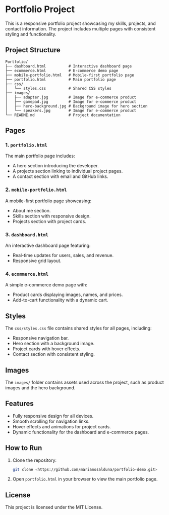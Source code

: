 # Portfolio Project

This is a responsive portfolio project showcasing my skills, projects, and contact information. The project includes multiple pages with consistent styling and functionality.

## Project Structure

```
Portfolio/
├── dashboard.html          # Interactive dashboard page
├── ecommerce.html          # E-commerce demo page
├── mobile-portfolio.html   # Mobile-first portfolio page
├── portfolio.html          # Main portfolio page
├── css/
│   └── styles.css          # Shared CSS styles
├── images/
│   ├── adapter.jpg         # Image for e-commerce product
│   ├── gamepad.jpg         # Image for e-commerce product
│   ├── hero-background.jpg # Background image for hero section
│   └── speakers.jpg        # Image for e-commerce product
└── README.md               # Project documentation
```

## Pages

### 1. `portfolio.html`
The main portfolio page includes:
- A hero section introducing the developer.
- A projects section linking to individual project pages.
- A contact section with email and GitHub links.

### 2. `mobile-portfolio.html`
A mobile-first portfolio page showcasing:
- About me section.
- Skills section with responsive design.
- Projects section with project cards.

### 3. `dashboard.html`
An interactive dashboard page featuring:
- Real-time updates for users, sales, and revenue.
- Responsive grid layout.

### 4. `ecommerce.html`
A simple e-commerce demo page with:
- Product cards displaying images, names, and prices.
- Add-to-cart functionality with a dynamic cart.

## Styles
The `css/styles.css` file contains shared styles for all pages, including:
- Responsive navigation bar.
- Hero section with a background image.
- Project cards with hover effects.
- Contact section with consistent styling.

## Images
The `images/` folder contains assets used across the project, such as product images and the hero background.

## Features
- Fully responsive design for all devices.
- Smooth scrolling for navigation links.
- Hover effects and animations for project cards.
- Dynamic functionality for the dashboard and e-commerce pages.

## How to Run
1. Clone the repository:
   ```bash
   git clone <https://github.com/marianosalduna/portfolio-demo.git>
   ```
2. Open `portfolio.html` in your browser to view the main portfolio page.

## License
This project is licensed under the MIT License.
